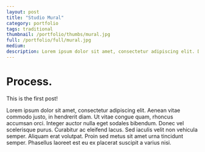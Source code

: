 ```yaml
---
layout: post
title: "Studio Mural"
category: portfolio
tags: traditional
thumbnail: /portfolio/thumbs/mural.jpg
full: /portfolio/full/mural.jpg
medium:
description: Lorem ipsum dolor sit amet, consectetur adipiscing elit. Donec iaculis, orci non efficitur luctus, ex felis hendrerit odio, sit amet suscipit tellus lectus et nisl. Sed quis neque eget justo tempus luctus. Suspendisse ultricies semper libero, at laoreet orci hendrerit et. Sed interdum sollicitudin vehicula. Sed dictum sollicitudin orci consequat faucibus. Phasellus interdum egestas aliquam. Sed semper dictum lacus. Nulla quis ipsum magna.
---
```


<h1>Process.</h1>
This is the first post!

Lorem ipsum dolor sit amet, consectetur adipiscing elit. 
Aenean vitae commodo justo, in hendrerit diam. Ut vitae congue quam, rhoncus accumsan orci. 
Integer auctor nulla eget sodales bibendum. Donec vel scelerisque purus. 
Curabitur ac eleifend lacus. Sed iaculis velit non vehicula semper. 
Aliquam erat volutpat. Proin sed metus sit amet urna tincidunt semper. 
Phasellus laoreet est eu ex placerat suscipit a varius nisi.
